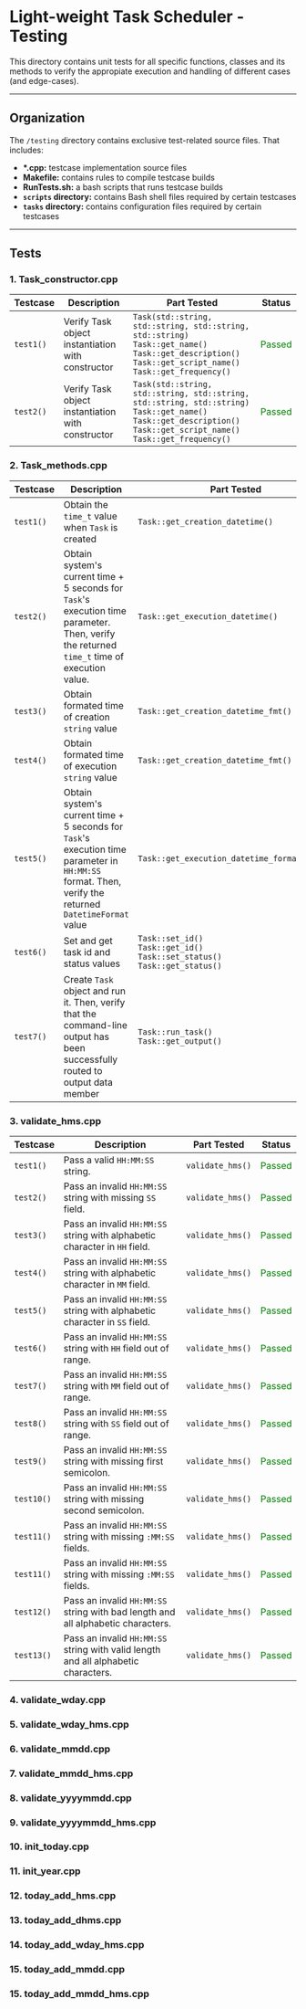 # **Light-weight Task Scheduler - Testing**
This directory contains unit tests for all specific functions, classes and its methods to verify the appropiate execution and handling of different cases (and edge-cases).

---
## **Organization**
The `/testing` directory contains exclusive test-related source files. That includes:
- **\*.cpp:** testcase implementation source files
- **Makefile:** contains rules to compile testcase builds
- **RunTests.sh:** a bash scripts that runs testcase builds
- **`scripts` directory:** contains Bash shell files required by certain testcases
- **`tasks` directory:** contains configuration files required by certain testcases

---
## **Tests**
### **1. Task_constructor.cpp**

|Testcase|Description|Part Tested|Status|
|-|-|-|-|
|`test1()`|Verify Task object instantiation with constructor|`Task(std::string, std::string, std::string, std::string)`<br/>`Task::get_name()`<br/> `Task::get_description()`<br/>`Task::get_script_name()`<br/>`Task::get_frequency()` |<span style="color:green">Passed|
|`test2()`|Verify Task object instantiation with constructor|`Task(std::string, std::string, std::string, std::string, std::string)`<br/>`Task::get_name()`<br/> `Task::get_description()`<br/>`Task::get_script_name()`<br/>`Task::get_frequency()` |<span style="color:green">Passed|

### **2. Task_methods.cpp**

|Testcase|Description|Part Tested|Status|
|-|-|-|-|
|`test1()`|Obtain the `time_t` value when `Task` is created|`Task::get_creation_datetime()`|<span style="color:green">Passed|
|`test2()`|Obtain system's current time + 5 seconds for `Task`'s execution time parameter. Then, verify the returned `time_t` time of execution value.|`Task::get_execution_datetime()`|<span style="color:green">Passed|
|`test3()`|Obtain formated time of creation `string` value|`Task::get_creation_datetime_fmt()`|<span style="color:green">Passed|
|`test4()`|Obtain formated time of execution `string` value|`Task::get_creation_datetime_fmt()`|<span style="color:green">Passed|
|`test5()`|Obtain system's current time + 5 seconds for `Task`'s execution time parameter in `HH:MM:SS` format. Then, verify the returned `DatetimeFormat` value|`Task::get_execution_datetime_format_attr()`|<span style="color:green">Passed|
|`test6()`|Set and get task id and status values|`Task::set_id()`<br/>`Task::get_id()`<br/>`Task::set_status()`<br/>`Task::get_status()`<br/>|<span style="color:green">Passed|
|`test7()`|Create `Task` object and run it. Then, verify that the command-line output has been successfully routed to output data member|`Task::run_task()`<br/>`Task::get_output()`<br/>|<span style="color:green">Passed|

### **3. validate_hms.cpp**

|Testcase|Description|Part Tested|Status|
|-|-|-|-|
|`test1()`|Pass a valid `HH:MM:SS` string.|`validate_hms()`|<span style="color:green">Passed|
|`test2()`|Pass an invalid `HH:MM:SS` string with missing `SS` field.|`validate_hms()`|<span style="color:green">Passed|
|`test3()`|Pass an invalid `HH:MM:SS` string with alphabetic character in `HH` field.|`validate_hms()`|<span style="color:green">Passed|
|`test4()`|Pass an invalid `HH:MM:SS` string with alphabetic character in `MM` field.|`validate_hms()`|<span style="color:green">Passed|
|`test5()`|Pass an invalid `HH:MM:SS` string with alphabetic character in `SS` field.|`validate_hms()`|<span style="color:green">Passed|
|`test6()`|Pass an invalid `HH:MM:SS` string with `HH` field out of range.|`validate_hms()`|<span style="color:green">Passed|
|`test7()`|Pass an invalid `HH:MM:SS` string with `MM` field out of range.|`validate_hms()`|<span style="color:green">Passed|
|`test8()`|Pass an invalid `HH:MM:SS` string with `SS` field out of range.|`validate_hms()`|<span style="color:green">Passed|
|`test9()`|Pass an invalid `HH:MM:SS` string with missing first semicolon.|`validate_hms()`|<span style="color:green">Passed|
|`test10()`|Pass an invalid `HH:MM:SS` string with missing second semicolon.|`validate_hms()`|<span style="color:green">Passed|
|`test11()`|Pass an invalid `HH:MM:SS` string with missing `:MM:SS` fields.|`validate_hms()`|<span style="color:green">Passed|
|`test11()`|Pass an invalid `HH:MM:SS` string with missing `:MM:SS` fields.|`validate_hms()`|<span style="color:green">Passed|
|`test12()`|Pass an invalid `HH:MM:SS` string with bad length and all alphabetic characters.|`validate_hms()`|<span style="color:green">Passed|
|`test13()`|Pass an invalid `HH:MM:SS` string with valid length and all alphabetic characters.|`validate_hms()`|<span style="color:green">Passed|

### **4. validate_wday.cpp**

### **5. validate_wday_hms.cpp**
### **6. validate_mmdd.cpp**
### **7. validate_mmdd_hms.cpp**
### **8. validate_yyyymmdd.cpp**
### **9. validate_yyyymmdd_hms.cpp**
### **10. init_today.cpp**
### **11. init_year.cpp**
### **12. today_add_hms.cpp**
### **13. today_add_dhms.cpp**
### **14. today_add_wday_hms.cpp**
### **15. today_add_mmdd.cpp**
### **15. today_add_mmdd_hms.cpp**
